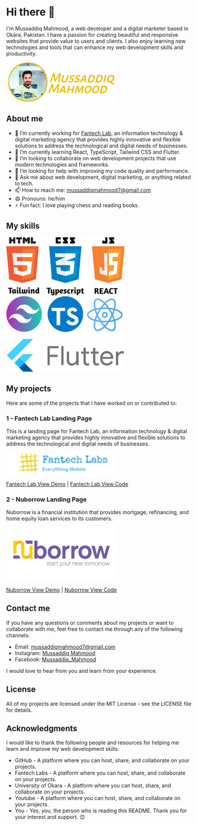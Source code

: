 # Hi there 👋

I'm Mussaddiq Mahmood, a web developer and a digital marketer based in Okāra, Pakistan. I have a passion for creating beautiful and responsive websites that provide value to users and clients. I also enjoy learning new technologies and tools that can enhance my web development skills and productivity.

<img src="./mussaddiqLogo.png" width="300px"/>

## About me

- 🔭 I’m currently working for [Fantech Lab](https://www.fantechlabs.io/), an information technology & digital marketing agency that provides highly innovative and flexible solutions to address the technological and digital needs of businesses.
- 🌱 I’m currently learning React, TypeScript, Tailwind CSS and Flutter.
- 👯 I’m looking to collaborate on web development projects that use modern technologies and frameworks.
- 🤔 I’m looking for help with improving my code quality and performance.
- 💬 Ask me about web development, digital marketing, or anything related to tech.
- 📫 How to reach me: mussaddiqmahmood7@gmail.com
- 😄 Pronouns: he/him
- ⚡ Fun fact: I love playing chess and reading books.

## My skills
<img src="./htmlCssJavaLogo.png" width="320px"/>
<img src="./tailwindTsReact.png" width="320px"/>
<img src="./flutterLogo.png" width="320px"/>


## My projects

Here are some of the projects that I have worked on or contributed to:

### 1 - Fantech Lab Landing Page

This is a landing page for Fantech Lab, an information technology & digital marketing agency that provides highly innovative and flexible solutions to address the technological and digital needs of businesses.

<img src="./fantechLabsLogo.png" width="300px"/>

[Fantech Lab View Demo](https://fantech-two.vercel.app/) | [Fantech Lab View Code](https://github.com/mussaddiqmahmood7/fantech)

### 2 - Nuborrow Landing Page

Nuborrow is a financial institution that provides mortgage, refinancing, and home equity loan services to its customers.

<img src="./nuborrowLogo.png" width="300px"/>

[Nuborrow View Demo](https://nuborrow.vercel.app/) | [Nuborrow View Code](https://github.com/mussaddiqmahmood7/nuborrow7)

## Contact me

If you have any questions or comments about my projects or want to collaborate with me, feel free to contact me through any of the following channels:

- Email: mussaddiqmahmood7@gmail.com
- Instagram: [Mussaddiq Mahmood](https://www.instagram.com/mussaddiqmahmood/?igshid=OGQ5ZDc2ODk2ZA%3D%3D)
- Facebook: [Mussaddiq_Mahmood](https://www.facebook.com/mussaddiqmahmood2.0?mibextid=ZbWKwL)

I would love to hear from you and learn from your experience.

## License

All of my projects are licensed under the MIT License - see the LICENSE file for details.

## Acknowledgments

I would like to thank the following people and resources for helping me learn and improve my web development skills:

- GitHub - A platform where you can host, share, and collaborate on your projects.
- Fantech Labs - A platform where you can host, share, and collaborate on your projects.
- University of Okara - A platform where you can host, share, and collaborate on your projects.
- Youtube - A platform where you can host, share, and collaborate on your projects.
- You - Yes, you, the person who is reading this README. Thank you for your interest and support. 😊
